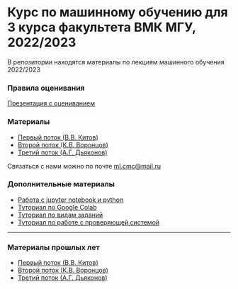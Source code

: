 # Курс по машинному обучению для 3 курса факультета ВМК МГУ, 2022/2023

В репозитории находятся материалы по лекциям машинного обучения 2022/2023

### Правила оценивания

[Презентация с оцениванием](https://github.com/MSU-ML-COURSE/ML-COURSE-22-23/blob/main/files/Оценивание_курс.pdf)

### Материалы
 * [Первый поток (В.В. Китов)](https://github.com/MSU-ML-COURSE/ML-COURSE-22-23/blob/main/1_stream.md)
 * [Второй поток (К.В. Воронцов)](https://github.com/MSU-ML-COURSE/ML-COURSE-22-23/blob/main/2_stream.md)
 * [Третий поток (А.Г. Дьяконов)](https://github.com/MSU-ML-COURSE/ML-COURSE-22-23/blob/main/3_stream.md)

Связаться с нами можно по почте ml.cmc@mail.ru

### Дополнительные материалы
* [Работа с jupyter notebook и python](https://youtube.com/playlist?list=PLzdAwQrglFyIkkvIlUeo_xX08WvKM6L0-)
* [Туториал по Google Colab](https://github.com/MSU-ML-COURSE/ML-COURSE-22-23/blob/main/files/Google%20Colab.pdf)
* [Туториал по видам заданий](https://github.com/MSU-ML-COURSE/ML-COURSE-22-23/blob/main/files/%D0%A2%D0%B8%D0%BF%D1%8B%20%D0%B7%D0%B0%D0%B4%D0%B0%D0%BD%D0%B8%D0%B8%CC%86.pdf)
* [Туториал по работе с проверяющей системой](https://github.com/MSU-ML-COURSE/ML-COURSE-22-23/blob/main/files/%D0%A0%D0%B0%D0%B1%D0%BE%D1%82%D0%B0%20%D0%B2%20%D0%BF%D1%80%D0%BE%D0%B2%D0%B5%D1%80%D1%8F%D1%8E%D1%89%D0%B5%D0%B8%CC%86%20%D1%81%D0%B8%D1%81%D1%82%D0%B5%D0%BC%D0%B5.pdf)

--------------------------------

 ### Материалы прошлых лет
 * [Первый поток (В.В. Китов)](https://github.com/MSU-ML-COURSE/ML-COURSE-21-22/blob/main/1_stream.md)
 * [Второй поток (К.В. Воронцов)](https://github.com/MSU-ML-COURSE/ML-COURSE-21-22/blob/main/2_stream.md)
 * [Третий поток (А.Г. Дьяконов)](https://github.com/MSU-ML-COURSE/ML-COURSE-21-22/blob/main/3_stream.md)
